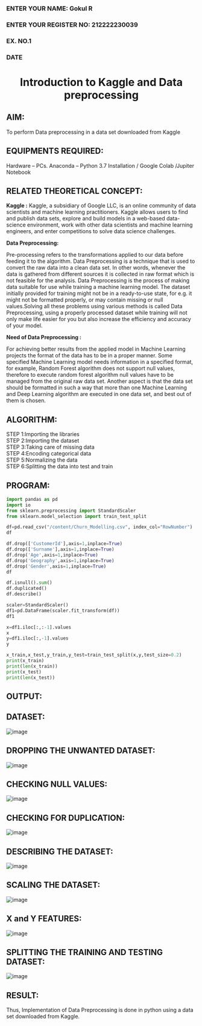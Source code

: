 <H3>ENTER YOUR NAME:  Gokul R <H3>
<H3>ENTER YOUR REGISTER NO: 212222230039</H3>
<H3>EX. NO.1</H3>
<H3>DATE</H3>
<H1 ALIGN =CENTER> Introduction to Kaggle and Data preprocessing</H1>

## AIM:

To perform Data preprocessing in a data set downloaded from Kaggle

## EQUIPMENTS REQUIRED:
Hardware – PCs.
Anaconda – Python 3.7 Installation / Google Colab /Jupiter Notebook

## RELATED THEORETICAL CONCEPT:

**Kaggle :**
Kaggle, a subsidiary of Google LLC, is an online community of data scientists and machine learning practitioners. Kaggle allows users to find and publish data sets, explore and build models in a web-based data-science environment, work with other data scientists and machine learning engineers, and enter competitions to solve data science challenges.

**Data Preprocessing:**

Pre-processing refers to the transformations applied to our data before feeding it to the algorithm. Data Preprocessing is a technique that is used to convert the raw data into a clean data set. In other words, whenever the data is gathered from different sources it is collected in raw format which is not feasible for the analysis.
Data Preprocessing is the process of making data suitable for use while training a machine learning model. The dataset initially provided for training might not be in a ready-to-use state, for e.g. it might not be formatted properly, or may contain missing or null values.Solving all these problems using various methods is called Data Preprocessing, using a properly processed dataset while training will not only make life easier for you but also increase the efficiency and accuracy of your model.

**Need of Data Preprocessing :**

For achieving better results from the applied model in Machine Learning projects the format of the data has to be in a proper manner. Some specified Machine Learning model needs information in a specified format, for example, Random Forest algorithm does not support null values, therefore to execute random forest algorithm null values have to be managed from the original raw data set.
Another aspect is that the data set should be formatted in such a way that more than one Machine Learning and Deep Learning algorithm are executed in one data set, and best out of them is chosen.


## ALGORITHM:
STEP 1:Importing the libraries<BR>
STEP 2:Importing the dataset<BR>
STEP 3:Taking care of missing data<BR>
STEP 4:Encoding categorical data<BR>
STEP 5:Normalizing the data<BR>
STEP 6:Splitting the data into test and train<BR>

##  PROGRAM:
```python
import pandas as pd
import io
from sklearn.preprocessing import StandardScaler
from sklearn.model_selection import train_test_split

df=pd.read_csv("/content/Churn_Modelling.csv", index_col="RowNumber")
df

df.drop(['CustomerId'],axis=1,inplace=True)
df.drop(['Surname'],axis=1,inplace=True)
df.drop('Age',axis=1,inplace=True)
df.drop('Geography',axis=1,inplace=True)
df.drop('Gender',axis=1,inplace=True)
df

df.isnull().sum()
df.duplicated()
df.describe()

scaler=StandardScaler()
df1=pd.DataFrame(scaler.fit_transform(df))
df1

x=df1.iloc[:,:-1].values
x
y=df1.iloc[:,-1].values
y

x_train,x_test,y_train,y_test=train_test_split(x,y,test_size=0.2)
print(x_train)
print(len(x_train))
print(x_test)
print(len(x_test))
```


## OUTPUT:

## DATASET:

![image](https://github.com/user-attachments/assets/fc7aa9d9-e9f7-4c0e-98ed-3cc03f096f04)


## DROPPING THE UNWANTED DATASET:

![image](https://github.com/user-attachments/assets/c9b3916f-3efc-4ece-bae1-57f9b9052b38)


## CHECKING NULL VALUES:

![image](https://github.com/user-attachments/assets/e575e37b-3c74-415b-84ac-ab9d3d7359f9)

## CHECKING FOR DUPLICATION:

![image](https://github.com/user-attachments/assets/b8bc451f-be7f-4e20-9c13-f4819e86ab1c)


## DESCRIBING THE DATASET:

![image](https://github.com/user-attachments/assets/4de3ad01-19e9-4857-817c-564c33782acb)

## SCALING THE DATASET:

![image](https://github.com/user-attachments/assets/de14f593-bf22-4995-8687-b678395af658)


## X and Y FEATURES:

![image](https://github.com/user-attachments/assets/eb3b7ef9-a06e-4221-b50d-4018dfd46536)


## SPLITTING THE TRAINING AND TESTING DATASET:

![image](https://github.com/user-attachments/assets/d286151e-c239-4522-8819-7daa6932c037)




## RESULT:
Thus, Implementation of Data Preprocessing is done in python  using a data set downloaded from Kaggle.


